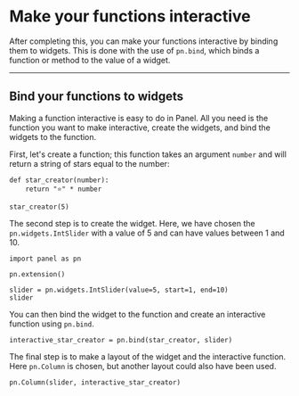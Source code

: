 # Make your functions interactive

After completing this, you can make your functions interactive by binding them to widgets. This is done with the use of `pn.bind`, which binds a function or method to the value of a widget.

---

## Bind your functions to widgets
Making a function interactive is easy to do in Panel. All you need is the function you want to make interactive, create the widgets, and bind the widgets to the function.

First, let's create a function; this function takes an argument `number` and will return a string of stars equal to the number:

```{pyodide}
def star_creator(number):
    return "⭐" * number

star_creator(5)
```

The second step is to create the widget. Here, we have chosen the `pn.widgets.IntSlider` with a value of 5 and can have values between 1 and 10.


```{pyodide}
import panel as pn

pn.extension()

slider = pn.widgets.IntSlider(value=5, start=1, end=10)
slider
```

You can then bind the widget to the function and create an interactive function using `pn.bind`.


```{pyodide}
interactive_star_creator = pn.bind(star_creator, slider)
```

The final step is to make a layout of the widget and the interactive function. Here `pn.Column` is chosen, but another layout could also have been used.


```{pyodide}
pn.Column(slider, interactive_star_creator)
```
